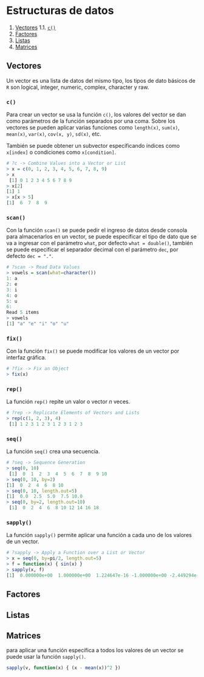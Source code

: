 
# Estructuras de datos

1. [Vectores](#vectores)
  1.1. [`c()`](#c)
2. [Factores](#factores)
3. [Listas](#listas)
4. [Matrices](#matrices)


## Vectores

Un vector es una lista de datos del mismo tipo, los tipos de dato básicos de `R` son logical, integer, numeric, complex, character y raw.

### `c()`

Para crear un vector se usa la función `c()`, los valores del vector se dan como parámetros de la función separados por una coma. Sobre los vectores se pueden aplicar varias funciones como `length(x)`, `sum(x)`, `mean(x)`, `var(x)`, `cov(x, y)`, `sd(x)`, etc.

También se puede obtener un subvector especificando índices como `x[index]` o condiciones como `x[condition]`.

```r
# ?c -> Combine Values into a Vector or List
> x = c(0, 1, 2, 3, 4, 5, 6, 7, 8, 9)
> x
 [1] 0 1 2 3 4 5 6 7 8 9
> x[2]
[1] 1
> x[x > 5]
[1]  6  7  8  9
```

### `scan()`

Con la función `scan()` se puede pedir el ingreso de datos desde consola para almacenarlos en un vector, se puede especificar el tipo de dato que se va a ingresar con el parámetro `what`, por defecto `what = double()`, también se puede especificar el separador decimal con el parámetro `dec`, por defecto `dec = "."`.

```r
# ?scan -> Read Data Values
> vowels = scan(what=character())
1: a
2: e
3: i
4: o
5: u
6: 
Read 5 items
> vowels
[1] "a" "e" "i" "o" "u"
```

### `fix()`

Con la función `fix()` se puede modificar los valores de un vector por interfaz gráfica.

```r
# ?fix -> Fix an Object
> fix(x)
```

### `rep()`

La función `rep()` repite un valor o vector *n* veces.

```r
# ?rep -> Replicate Elements of Vectors and Lists
> rep(c(1, 2, 3), 4)
 [1] 1 2 3 1 2 3 1 2 3 1 2 3
```

### `seq()`

La función `seq()` crea una secuencia.

```r
# ?seq -> Sequence Generation
> seq(0, 10)
 [1]  0  1  2  3  4  5  6  7  8  9 10
> seq(0, 10, by=2)
[1]  0  2  4  6  8 10
> seq(0, 10, length.out=5)
[1]  0.0  2.5  5.0  7.5 10.0
> seq(0, by=2, length.out=10)
 [1]  0  2  4  6  8 10 12 14 16 18
```

### `sapply()`

La función `sapply()` permite aplicar una función a cada uno de los valores de un vector.

```r
# ?sapply -> Apply a Function over a List or Vector
> x = seq(0, by=pi/2, length.out=5)
> f = function(x) { sin(x) }
> sapply(x, f)
[1]  0.000000e+00  1.000000e+00  1.224647e-16 -1.000000e+00 -2.449294e-16
```

## Factores


## Listas


## Matrices











para aplicar una función específica a todos los valores de un vector se puede usar la función `sapply()`.

```r
sapply(v, function(x) { (x - mean(x))^2 })
```